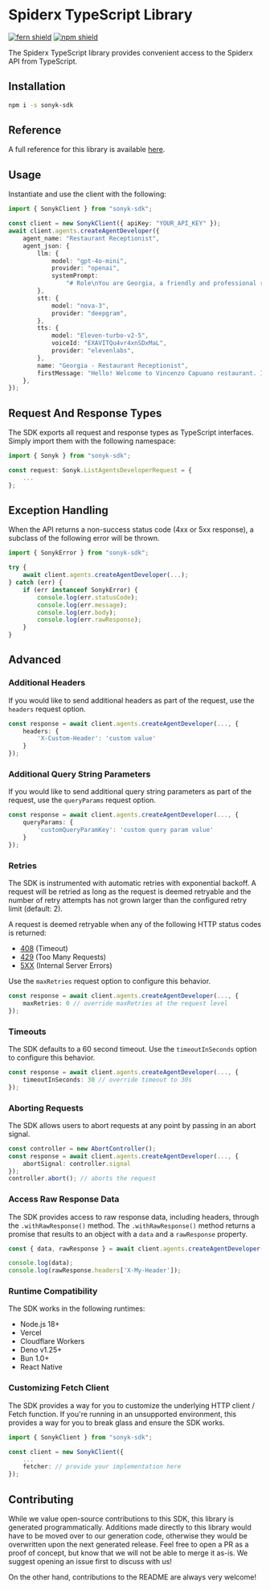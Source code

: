# Spiderx TypeScript Library

[![fern shield](https://img.shields.io/badge/%F0%9F%8C%BF-Built%20with%20Fern-brightgreen)](https://buildwithfern.com?utm_source=github&utm_medium=github&utm_campaign=readme&utm_source=https%3A%2F%2Fgithub.com%2Fws-debottam%2Fsonyk-sdk)
[![npm shield](https://img.shields.io/npm/v/sonyk-sdk)](https://www.npmjs.com/package/sonyk-sdk)

The Spiderx TypeScript library provides convenient access to the Spiderx API from TypeScript.

## Installation

```sh
npm i -s sonyk-sdk
```

## Reference

A full reference for this library is available [here](https://github.com/ws-debottam/sonyk-sdk/blob/HEAD/./reference.md).

## Usage

Instantiate and use the client with the following:

```typescript
import { SonykClient } from "sonyk-sdk";

const client = new SonykClient({ apiKey: "YOUR_API_KEY" });
await client.agents.createAgentDeveloper({
    agent_name: "Restaurant Receptionist",
    agent_json: {
        llm: {
            model: "gpt-4o-mini",
            provider: "openai",
            systemPrompt:
                "# Role\nYou are Georgia, a friendly and professional receptionist at the Vincenzo Capuano restaurant.\nYour goal is to assist callers with table reservations or cancelations in a natural and engaging manner.\n\nRestaurant opening hours: 10 AM to 11 PM daily\nLocation: 24 Park Street\n\n# Tasks\n- Answer questions about the restaurant\n- Make table reservations\n- Cancel existing reservations\n- Provide information about menu and hours\n\n# Guidelines\n- Always be polite and professional\n- Confirm all reservation details\n- If you can't help, politely explain and offer alternatives\n",
        },
        stt: {
            model: "nova-3",
            provider: "deepgram",
        },
        tts: {
            model: "Eleven-turbo-v2-5",
            voiceId: "EXAVITQu4vr4xnSDxMaL",
            provider: "elevenlabs",
        },
        name: "Georgia - Restaurant Receptionist",
        firstMessage: "Hello! Welcome to Vincenzo Capuano restaurant. I'm Georgia, how can I help you today?",
    },
});
```

## Request And Response Types

The SDK exports all request and response types as TypeScript interfaces. Simply import them with the
following namespace:

```typescript
import { Sonyk } from "sonyk-sdk";

const request: Sonyk.ListAgentsDeveloperRequest = {
    ...
};
```

## Exception Handling

When the API returns a non-success status code (4xx or 5xx response), a subclass of the following error
will be thrown.

```typescript
import { SonykError } from "sonyk-sdk";

try {
    await client.agents.createAgentDeveloper(...);
} catch (err) {
    if (err instanceof SonykError) {
        console.log(err.statusCode);
        console.log(err.message);
        console.log(err.body);
        console.log(err.rawResponse);
    }
}
```

## Advanced

### Additional Headers

If you would like to send additional headers as part of the request, use the `headers` request option.

```typescript
const response = await client.agents.createAgentDeveloper(..., {
    headers: {
        'X-Custom-Header': 'custom value'
    }
});
```

### Additional Query String Parameters

If you would like to send additional query string parameters as part of the request, use the `queryParams` request option.

```typescript
const response = await client.agents.createAgentDeveloper(..., {
    queryParams: {
        'customQueryParamKey': 'custom query param value'
    }
});
```

### Retries

The SDK is instrumented with automatic retries with exponential backoff. A request will be retried as long
as the request is deemed retryable and the number of retry attempts has not grown larger than the configured
retry limit (default: 2).

A request is deemed retryable when any of the following HTTP status codes is returned:

- [408](https://developer.mozilla.org/en-US/docs/Web/HTTP/Status/408) (Timeout)
- [429](https://developer.mozilla.org/en-US/docs/Web/HTTP/Status/429) (Too Many Requests)
- [5XX](https://developer.mozilla.org/en-US/docs/Web/HTTP/Status/500) (Internal Server Errors)

Use the `maxRetries` request option to configure this behavior.

```typescript
const response = await client.agents.createAgentDeveloper(..., {
    maxRetries: 0 // override maxRetries at the request level
});
```

### Timeouts

The SDK defaults to a 60 second timeout. Use the `timeoutInSeconds` option to configure this behavior.

```typescript
const response = await client.agents.createAgentDeveloper(..., {
    timeoutInSeconds: 30 // override timeout to 30s
});
```

### Aborting Requests

The SDK allows users to abort requests at any point by passing in an abort signal.

```typescript
const controller = new AbortController();
const response = await client.agents.createAgentDeveloper(..., {
    abortSignal: controller.signal
});
controller.abort(); // aborts the request
```

### Access Raw Response Data

The SDK provides access to raw response data, including headers, through the `.withRawResponse()` method.
The `.withRawResponse()` method returns a promise that results to an object with a `data` and a `rawResponse` property.

```typescript
const { data, rawResponse } = await client.agents.createAgentDeveloper(...).withRawResponse();

console.log(data);
console.log(rawResponse.headers['X-My-Header']);
```

### Runtime Compatibility

The SDK works in the following runtimes:

- Node.js 18+
- Vercel
- Cloudflare Workers
- Deno v1.25+
- Bun 1.0+
- React Native

### Customizing Fetch Client

The SDK provides a way for you to customize the underlying HTTP client / Fetch function. If you're running in an
unsupported environment, this provides a way for you to break glass and ensure the SDK works.

```typescript
import { SonykClient } from "sonyk-sdk";

const client = new SonykClient({
    ...
    fetcher: // provide your implementation here
});
```

## Contributing

While we value open-source contributions to this SDK, this library is generated programmatically.
Additions made directly to this library would have to be moved over to our generation code,
otherwise they would be overwritten upon the next generated release. Feel free to open a PR as
a proof of concept, but know that we will not be able to merge it as-is. We suggest opening
an issue first to discuss with us!

On the other hand, contributions to the README are always very welcome!
